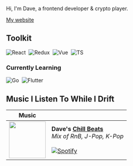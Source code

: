 Hi, I'm Dave, a frontend developer & crypto player.

[My website](https://dave-huang.com/)

## Toolkit

<!-- Badge source: https://dev.to/envoy_/150-badges-for-github-pnk -->

![React](https://img.shields.io/badge/React-20232A?style=for-the-badge&logo=react&logoColor=61DAFB)&nbsp;
![Redux](https://img.shields.io/badge/Redux-593D88?style=for-the-badge&logo=redux&logoColor=white)&nbsp;
![Vue](https://img.shields.io/badge/Vue.js-35495E?style=for-the-badge&logo=vue.js&logoColor=4FC08D)&nbsp;
![TS](https://img.shields.io/badge/TypeScript-007ACC?style=for-the-badge&logo=typescript&logoColor=white)&nbsp;

### Currently Learning

![Go](https://img.shields.io/badge/Go-00ADD8?style=for-the-badge&logo=go&logoColor=white)&nbsp;
![Flutter](https://img.shields.io/badge/Flutter-02569B?style=for-the-badge&logo=flutter&logoColor=white)&nbsp;

## Music I Listen To While I Drift

| Music |                          |
| ----- | ------------------------ |
| <a title='Chill Beat' href="https://open.spotify.com/playlist/1syef82cCUGV1CYzAgR5TD"><img src="https://i.scdn.co/image/ab67616d00001e02cad190f1a73c024e5a40dddd" width='100px'></a> | **Dave's [Chill Beats](https://open.spotify.com/playlist/4xyUh0NSeaIwkVkMkhdT0n)**<br>_Mix of RnB, J-Pop, K-Pop_ <br><br> <a title='Chill Beat' href="https://open.spotify.com/playlist/1syef82cCUGV1CYzAgR5TD">![Spotify](https://img.shields.io/badge/Spotify-1ED760?&style=for-the-badge&logo=spotify&logoColor=white)</a> |
